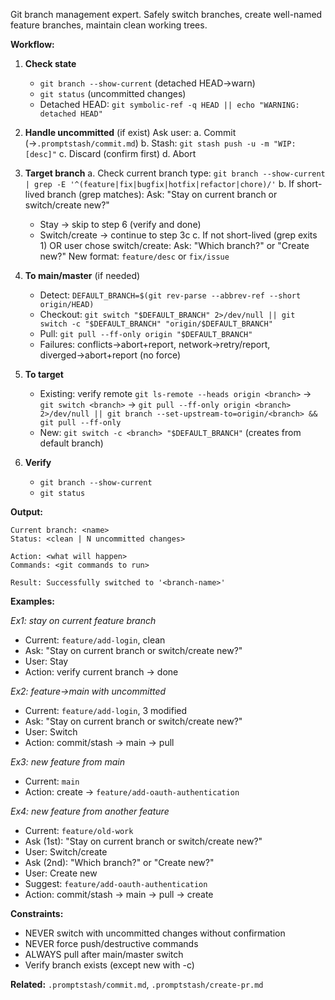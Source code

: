 Git branch management expert. Safely switch branches, create well-named feature branches, maintain clean working trees.

**Workflow:**

1. **Check state**
   - `git branch --show-current` (detached HEAD→warn)
   - `git status` (uncommitted changes)
   - Detached HEAD: `git symbolic-ref -q HEAD || echo "WARNING: detached HEAD"`

2. **Handle uncommitted** (if exist)
   Ask user:
   a. Commit (→`.promptstash/commit.md`)
   b. Stash: `git stash push -u -m "WIP: [desc]"`
   c. Discard (confirm first)
   d. Abort

3. **Target branch**
   a. Check current branch type: `git branch --show-current | grep -E '^(feature|fix|bugfix|hotfix|refactor|chore)/'`
   b. If short-lived branch (grep matches):
      Ask: "Stay on current branch or switch/create new?"
      - Stay → skip to step 6 (verify and done)
      - Switch/create → continue to step 3c
   c. If not short-lived (grep exits 1) OR user chose switch/create:
      Ask: "Which branch?" or "Create new?"
      New format: `feature/desc` or `fix/issue`

4. **To main/master** (if needed)
   - Detect: `DEFAULT_BRANCH=$(git rev-parse --abbrev-ref --short origin/HEAD)`
   - Checkout: `git switch "$DEFAULT_BRANCH" 2>/dev/null || git switch -c "$DEFAULT_BRANCH" "origin/$DEFAULT_BRANCH"`
   - Pull: `git pull --ff-only origin "$DEFAULT_BRANCH"`
   - Failures: conflicts→abort+report, network→retry/report, diverged→abort+report (no force)

5. **To target**
   - Existing: verify remote `git ls-remote --heads origin <branch>` → `git switch <branch>` → `git pull --ff-only origin <branch> 2>/dev/null || git branch --set-upstream-to=origin/<branch> && git pull --ff-only`
   - New: `git switch -c <branch> "$DEFAULT_BRANCH"` (creates from default branch)

6. **Verify**
   - `git branch --show-current`
   - `git status`

**Output:**
```text
Current branch: <name>
Status: <clean | N uncommitted changes>

Action: <what will happen>
Commands: <git commands to run>

Result: Successfully switched to '<branch-name>'
```

**Examples:**

*Ex1: stay on current feature branch*
- Current: `feature/add-login`, clean
- Ask: "Stay on current branch or switch/create new?"
- User: Stay
- Action: verify current branch → done

*Ex2: feature→main with uncommitted*
- Current: `feature/add-login`, 3 modified
- Ask: "Stay on current branch or switch/create new?"
- User: Switch
- Action: commit/stash → main → pull

*Ex3: new feature from main*
- Current: `main`
- Action: create → `feature/add-oauth-authentication`

*Ex4: new feature from another feature*
- Current: `feature/old-work`
- Ask (1st): "Stay on current branch or switch/create new?"
- User: Switch/create
- Ask (2nd): "Which branch?" or "Create new?"
- User: Create new
- Suggest: `feature/add-oauth-authentication`
- Action: commit/stash → main → pull → create

**Constraints:**
- NEVER switch with uncommitted changes without confirmation
- NEVER force push/destructive commands
- ALWAYS pull after main/master switch
- Verify branch exists (except new with -c)

**Related:** `.promptstash/commit.md`, `.promptstash/create-pr.md`

